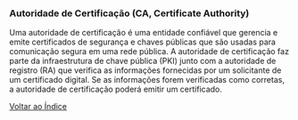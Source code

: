 ### Autoridade de Certificação (CA, Certificate Authority)

Uma autoridade de certificação é uma entidade confiável que gerencia e emite certificados de segurança e chaves públicas que são usadas para comunicação segura em uma rede pública. A autoridade de certificação faz parte da infraestrutura de chave pública (PKI) junto com a autoridade de registro (RA) que verifica as informações fornecidas por um solicitante de um certificado digital. Se as informações forem verificadas como corretas, a autoridade de certificação poderá emitir um certificado.

[Voltar ao Índice](../)